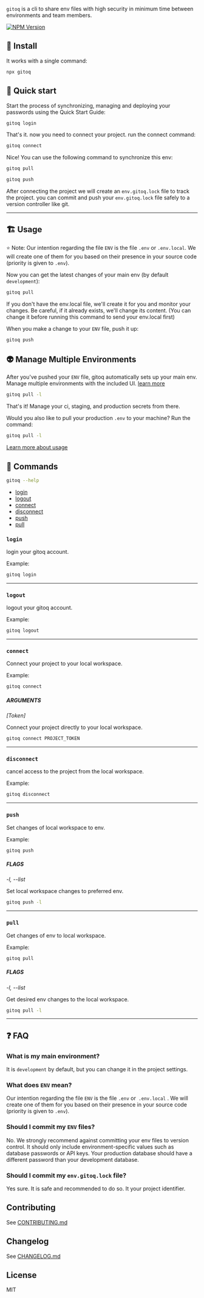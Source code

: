 `gitoq` is a cli to share env files with high security in minimum time between environments and team members.

[![NPM Version](https://img.shields.io/npm/v/gitoq.svg?style=flat-square)](https://npmjs.org/package/gitoq)

## 🌱 Install

It works with a single command:

```sh
npx gitoq
```

## 🚀 Quick start

Start the process of synchronizing, managing and deploying your passwords using the Quick Start Guide:

```sh
gitoq login
```

That's it. now you need to connect your project. run the connect command:

```sh
gitoq connect
```

Nice! You can use the following command to synchronize this env:

```sh
gitoq pull
```

```sh
gitoq push
```

After connecting the project we will create an `env.gitoq.lock` file to track the project. you can
commit and push your `env.gitoq.lock` file safely to a version controller like git.

---

## 🏗️ Usage

⭐ Note: Our intention regarding the file `ENV` is the file `.env` or `.env.local`. We will create one of them for you based on their presence in your source code (priority is given to `.env`).

Now you can get the latest changes of your main env (by default `development`):

```bash
gitoq pull
```

If you don't have the env.local file, we'll create it for you and monitor your changes. Be careful, if it already exists, we'll change its content. (You can change it before running this command to send your env.local first)

When you make a change to your `ENV` file, push it up:

```sh
gitoq push
```

## 👽 Manage Multiple Environments

After you've pushed your `ENV` file, gitoq automatically sets up your main env. Manage multiple environments with the included UI. [learn more](https://www.gitoq.com)

```sh
gitoq pull -l
```

That's it! Manage your ci, staging, and production secrets from there.

Would you also like to pull your production `.env` to your machine? Run the command:

```sh
gitoq pull -l
```

<a href="https://www.gitoq.com/docs">Learn more about usage</a>

## 📖 Commands

```sh
gitoq --help
```

- [login](#login)
- [logout](#logout)
- [connect](#connect)
- [disconnect](#disconnect)
- [push](#push)
- [pull](#pull)

### `login`

login your gitoq account.

Example:

```sh
gitoq login
```

---

### `logout`

logout your gitoq account.

Example:

```sh
gitoq logout
```

---

### `connect`

Connect your project to your local workspace.

Example:

```sh
gitoq connect
```

##### ARGUMENTS

_[Token]_

Connect your project directly to your local workspace.

```sh
gitoq connect PROJECT_TOKEN
```

---

### `disconnect`

cancel access to the project from the local workspace.

Example:

```sh
gitoq disconnect
```

---

### `push`

Set changes of local workspace to env.

Example:

```sh
gitoq push
```

##### FLAGS

_-l, --list_

Set local workspace changes to preferred env.

```sh
gitoq push -l
```

---

### `pull`

Get changes of env to local workspace.

Example:

```sh
gitoq pull
```

##### FLAGS

_-l, --list_

Get desired env changes to the local workspace.

```sh
gitoq pull -l
```

---

## ❓ FAQ

### What is my main environment?

It is `development` by default, but you can change it in the project settings.

### What does `ENV` mean?

Our intention regarding the file `ENV` is the file `.env` or` .env.local` . We will create one of them for you based on their presence in your source code (priority is given to `.env`).

### Should I commit my `ENV` files?

No. We strongly recommend against committing your env files to version control. It should only include environment-specific values such as database passwords or API keys. Your production database should have a different password than your development database.

### Should I commit my `env.gitoq.lock` file?

Yes sure. It is safe and recommended to do so. It your project identifier.

## Contributing

See [CONTRIBUTING.md](CONTRIBUTING.md)

## Changelog

See [CHANGELOG.md](CHANGELOG.md)

## License

MIT
